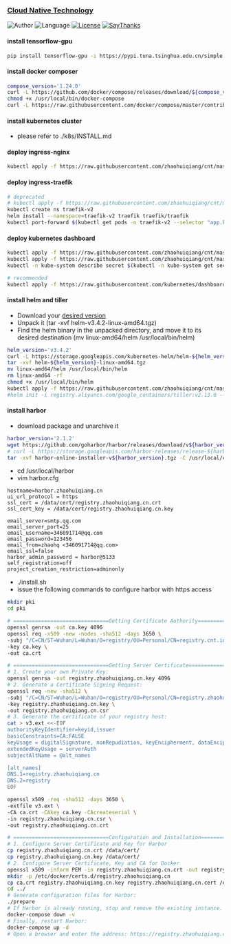 ### [Cloud Native Technology](https://github.com/dtera/cnt)  
![Author](https://img.shields.io/badge/author-zhaohq-red.svg) ![Language](https://img.shields.io/badge/language-Go%20%2F%20YAML%20etc-orange.svg) [![License](https://img.shields.io/badge/license-MIT-blue.svg)](./LICENSE.md) [![SayThanks](https://img.shields.io/badge/say-thanks-ff69b4.svg)](https://saythanks.io/to/dtera)

#### install tensorflow-gpu
```bash
pip install tensorflow-gpu -i https://pypi.tuna.tsinghua.edu.cn/simple  # https://mirrors.aliyun.com/pypi/simple

```

#### install docker composer
```bash
compose_version='1.24.0'
curl -L https://github.com/docker/compose/releases/download/${compose_version}/docker-compose-`uname -s`-`uname -m` -o /usr/local/bin/docker-compose
chmod +x /usr/local/bin/docker-compose
curl -L https://raw.githubusercontent.com/docker/compose/master/contrib/completion/bash/docker-compose -o /etc/bash_completion.d/docker-compose
```

#### install kubernetes cluster
- please refer to ./k8s/INSTALL.md

#### deploy ingress-nginx
```bash
kubectl apply -f https://raw.githubusercontent.com/zhaohuiqiang/cnt/master/k8s/manifests/ingress-nginx/mandatory.yml
```

#### deploy ingress-traefik
```bash
# deprecated
# kubectl apply -f https://raw.githubusercontent.com/zhaohuiqiang/cnt/master/k8s/manifests/ingress-traefik/mandatory.yml
kubectl create ns traefik-v2
helm install --namespace=traefik-v2 traefik traefik/traefik
kubectl port-forward $(kubectl get pods -n traefik-v2 --selector "app.kubernetes.io/name=traefik" --output=name) -n traefik-v2 9000:9000    
```

#### deploy kubernetes dashboard
```bash
kubectl apply -f https://raw.githubusercontent.com/zhaohuiqiang/cnt/master/k8s/manifests/dashboard/dashboard-admin-rbac.yml  
kubectl apply -f https://raw.githubusercontent.com/zhaohuiqiang/cnt/master/k8s/manifests/dashboard/dashboard.yml  
kubectl -n kube-system describe secret $(kubectl -n kube-system get secret | grep admin-user | awk '{print $1}')

# recommended
kubectl apply -f https://raw.githubusercontent.com/kubernetes/dashboard/v2.1.0/aio/deploy/recommended.yaml
```

#### install helm and tiller
- Download your [desired version](https://github.com/helm/helm/releases)
- Unpack it (tar -xvf helm-v3.4.2-linux-amd64.tgz)
- Find the helm binary in the unpacked directory, and move it to its desired destination (mv linux-amd64/helm /usr/local/bin/helm)
```bash
helm_version='v3.4.2'
curl -L https://storage.googleapis.com/kubernetes-helm/helm-${helm_version}-linux-amd64.tar.gz
tar -xvf helm-${helm_version}-linux-amd64.tgz
mv linux-amd64/helm /usr/local/bin/helm
rm linux-amd64 -rf
chmod +x /usr/local/bin/helm
kubectl apply -f https://raw.githubusercontent.com/zhaohuiqiang/cnt/master/k8s/manifests/helm/rbac-config.yml
#helm init -i registry.aliyuncs.com/google_containers/tiller:v2.13.0 --stable-repo-url https://kubernetes.oss-cn-hangzhou.aliyuncs.com/charts --service-account tiller
```

#### install harbor
- download package and unarchive it  
```bash
harbor_version='2.1.2'
wget https://github.com/goharbor/harbor/releases/download/v${harbor_version}/harbor-offline-installer-v${harbor_version}.tgz
# curl -L https://storage.googleapis.com/harbor-releases/release-${harbor_version}/harbor-online-installer-v${harbor_version}.tgz
tar -xvf harbor-online-installer-v${harbor_version}.tgz -C /usr/local/cnt/
```
- cd /usr/local/harbor
- vim harbor.cfg  
```
hostname=harbor.zhaohuiqiang.cn
ui_url_protocol = https
ssl_cert = /data/cert/registry.zhaohuiqiang.cn.crt
ssl_cert_key = /data/cert/registry.zhaohuiqiang.cn.key
  
email_server=smtp.qq.com
email_server_port=25
email_username=346091714@qq.com
email_password=123456
email_from=zhaohq <346091714@qq.com>
email_ssl=false
harbor_admin_password = harbor@5133
self_registration=off
project_creation_restriction=adminonly
```
- ./install.sh
- issue the following commands to configure harbor with https access
```bash
mkdir pki
cd pki

# ===============================Getting Certificate Authority========================================
openssl genrsa -out ca.key 4096
openssl req -x509 -new -nodes -sha512 -days 3650 \
-subj "/C=CN/ST=Wuhan/L=Wuhan/O=registry/OU=Personal/CN=registry.cnt.io" \
-key ca.key \
-out ca.crt

# ===============================Getting Server Certificate===========================================
# 1. Create your own Private Key:
openssl genrsa -out registry.zhaohuiqiang.cn.key 4096
# 2. Generate a Certificate Signing Request:
openssl req -new -sha512 \
-subj "/C=CN/ST=Wuhan/L=Wuhan/O=registry/OU=Personal/CN=registry.zhaohuiqiang.cn" \
-key registry.zhaohuiqiang.cn.key \
-out registry.zhaohuiqiang.cn.csr
# 3. Generate the certificate of your registry host:
cat > v3.ext <<-EOF
authorityKeyIdentifier=keyid,issuer
basicConstraints=CA:FALSE
keyUsage = digitalSignature, nonRepudiation, keyEncipherment, dataEncipherment
extendedKeyUsage = serverAuth 
subjectAltName = @alt_names

[alt_names]
DNS.1=registry.zhaohuiqiang.cn
DNS.2=registry
EOF

openssl x509 -req -sha512 -days 3650 \
-extfile v3.ext \
-CA ca.crt -CAkey ca.key -CAcreateserial \
-in registry.zhaohuiqiang.cn.csr \
-out registry.zhaohuiqiang.cn.crt

# ===============================Configuration and Installation=======================================
# 1. Configure Server Certificate and Key for Harbor
cp registry.zhaohuiqiang.cn.crt /data/cert/
cp registry.zhaohuiqiang.cn.key /data/cert/
# 2. Configure Server Certificate, Key and CA for Docker
openssl x509 -inform PEM -in registry.zhaohuiqiang.cn.crt -out registry.zhaohuiqiang.cn.cert
mkdir -p /etc/docker/certs.d/registry.zhaohuiqiang.cn
cp ca.crt registry.zhaohuiqiang.cn.key registry.zhaohuiqiang.cn.cert /etc/docker/certs.d/registry.zhaohuiqiang.cn/
cd ../
# Generate configuration files for Harbor:
./prepare
# If Harbor is already running, stop and remove the existing instance. Your image data remain in the file system
docker-compose down -v
# Finally, restart Harbor:
docker-compose up -d
# Open a browser and enter the address: https://registry.zhaohuiqiang.cn. It should display the user interface of Harbor
```

